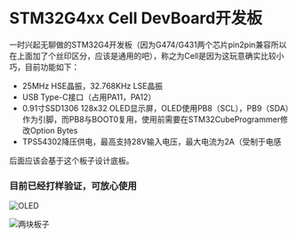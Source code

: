 # STM32G4xx Cell DevBoard开发板

一时兴起无聊做的STM32G4开发板（因为G474/G431两个芯片pin2pin兼容所以在上面加了个丝印区分，应该是通用的吧），称之为Cell是因为这玩意确实比较小巧，目前功能如下：

- 25MHz HSE晶振，32.768KHz LSE晶振
- USB Type-C接口（占用PA11，PA12）
- 0.91寸SSD1306 128x32 OLED显示屏，OLED使用PB8（SCL），PB9（SDA）作为引脚，而PB8与BOOT0复用，使用前需要在STM32CubeProgrammer修改Option Bytes
- TPS54302降压供电，最高支持28V输入电压，最大电流为2A（受制于电感

后面应该会基于这个板子设计底板。

### 目前已经打样验证，可放心使用

![OLED](/Pictures/IMG_20250510_000536.jpg)

![两块板子](/Pictures/IMG_20250510_000611.jpg)
